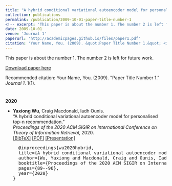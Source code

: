 ```yaml
---
title: "A hybrid conditional variational autoencoder model for personalised top-n recommendation"
collection: publications
permalink: /publication/2009-10-01-paper-title-number-1
<!-- excerpt: 'This paper is about the number 1. The number 2 is left for future work.' -->
date: 2009-10-01
venue: 'Journal 1'
paperurl: 'http://academicpages.github.io/files/paper1.pdf'
citation: 'Your Name, You. (2009). &quot;Paper Title Number 1.&quot; <i>Journal 1</i>. 1(1).'
---
```

This paper is about the number 1. The number 2 is left for future work.

[Download paper here](http://academicpages.github.io/files/paper1.pdf)

Recommended citation: Your Name, You. (2009). "Paper Title Number 1." <i>Journal 1</i>. 1(1).


<h4 style="margin-bottom:0px;padding-top:20px;">2020</h4>
  <ul class="biblist">

  <!-- Item: wu2020hybrid -->
  <li ><p>
  <b>Yaxiong Wu</b>, Craig Macdonald, Iadh Ounis. <br>
  &ldquo;A hybrid conditional variational autoencoder model for personalised top-n recommendation.&rdquo;<br>
  <i>Proceedings of the 2020 ACM SIGIR on International Conference on Theory of Information Retrieval</i>, 2020.  

  <br />
  <a href="javascript:toggleBibtex('wu2020hybrid')">[BibTeX]</a>
  <a href="https://eprints.gla.ac.uk/219367/1/219367.pdf">[PDF]</a>
  <a href="https://eprints.gla.ac.uk/219367/1/219367.pdf">[Presentation]</a>

  </p>
  <div id="wu2020hybrid" class="bibtex noshow">
  <pre>
  @inproceedings{wu2020hybrid,
  title={A hybrid conditional variational autoencoder model for personalised top-n recommendation},
  author={Wu, Yaxiong and Macdonald, Craig and Ounis, Iadh},
  booktitle={Proceedings of the 2020 ACM SIGIR on International Conference on Theory of Information Retrieval},
  pages={89--96},
  year={2020}
}
  </pre>
  </div>
  </li>
